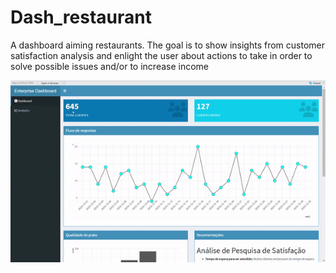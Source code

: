 # Dash_restaurant
A dashboard aiming restaurants. The goal is to show insights from customer satisfaction analysis and enlight the user about actions to take in order to solve possible issues and/or to increase income

![](https://github.com/IanniMuliterno/Dash_restaurant/blob/main/img/gif_for_readme.gif)
